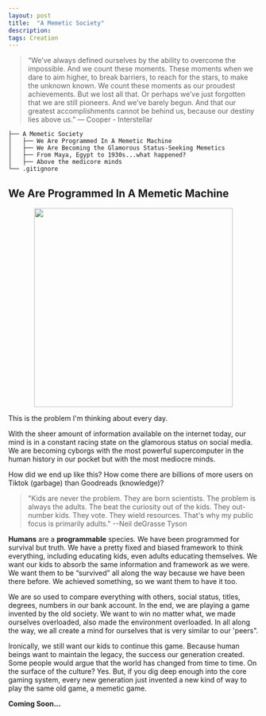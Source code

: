 ```yaml
---
layout: post
title:  "A Memetic Society"
description:  
tags: Creation
---
```



> “We’ve always defined ourselves by the ability to overcome the impossible. And we count these moments. These moments when we dare to aim higher, to break barriers, to reach for the stars, to make the unknown known. We count these moments as our proudest achievements. But we lost all that. Or perhaps we’ve just forgotten that we are still pioneers. And we’ve barely begun. And that our greatest accomplishments cannot be behind us, because our destiny lies above us.” ― Cooper - Interstellar


```
├── A Memetic Society
│   ├── We Are Programmed In A Memetic Machine
│   ├── We Are Becoming the Glamorous Status-Seeking Memetics
│   ├── From Maya, Egypt to 1930s...what happened?
│   ├── Above the medicore minds
└── .gitignore

```

## We Are Programmed In A Memetic Machine

<p align="center">
<img width="400" src="https://www.jalopyjournal.com/forum/attachments/2015_08_21_c0_sprucegoose-8ff03-jpg.3421671/"/>
</p>

This is the problem I'm thinking about every day.

With the sheer amount of information available on the internet today, our mind is in a constant racing state on the glamorous status on social media. We are becoming cyborgs with the most powerful supercomputer in the human history in our pocket but with the most mediocre minds. 

How did we end up like this?  How come there are billions of more users on Tiktok (garbage) than Goodreads (knowledge)?

> "Kids are never the problem. They are born scientists. The problem is always the adults. The beat the curiosity out of the kids. They out-number kids. They vote. They wield resources. That's why my public focus is primarily adults." --Neil deGrasse Tyson


**Humans** are a **programmable** species. We have been programmed for survival but truth. We have a pretty fixed and biased framework to think everything, including educating kids, even adults educating themselves. We want our kids to absorb the same information and framework as we were. We want them to be “survived” all along the way because we have been there before. We achieved something, so we want them to have it too.

We are so used to compare everything with others, social status, titles, degrees, numbers in our bank account. In the end, we are playing a game invented by the old society. We want to win no matter what, we made ourselves overloaded, also made the environment overloaded.  In all along the way, we all create a mind for ourselves that is very similar to our 'peers".

Ironically, we still want our kids to continue this game. Because human beings want to maintain the legacy, the success our generation created. Some people would argue that the world has changed from time to time. On the surface of the culture? Yes. But, if you dig deep enough into the core gaming system, every new generation just invented a new kind of way to play the same old game, a memetic game.

**Coming Soon...**